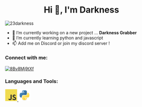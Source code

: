 <h1 align="center">Hi 👋, I'm Darkness</h1>
<p align="left"> <img src="https://komarev.com/ghpvc/?username=23darkness&label=Profile%20views&color=0e75b6&style=flat" alt="23darkness" /> </p>

- 🔭 I’m currently working on a new project ... **Darkness Grabber**
- 🌱 I’m currently learning python and javascript
- 📫 Add me on Discord or join my discord server !
<h3 align="left">Connect with me:</h3>
<p align="left">
<a href="https://discord.gg/8Bv8Mj9tXf" target="blank"><img align="center" src="https://raw.githubusercontent.com/rahuldkjain/github-profile-readme-generator/master/src/images/icons/Social/discord.svg" alt="8Bv8Mj9tXf" height="30" width="40" /></a>
</p>

<h3 align="left">Languages and Tools:</h3>
<p align="left"> <a href="https://developer.mozilla.org/en-US/docs/Web/JavaScript" target="_blank" rel="noreferrer"> <img src="https://raw.githubusercontent.com/devicons/devicon/master/icons/javascript/javascript-original.svg" alt="javascript" width="40" height="40"/> </a> <a href="https://www.python.org" target="_blank" rel="noreferrer"> <img src="https://raw.githubusercontent.com/devicons/devicon/master/icons/python/python-original.svg" alt="python" width="40" height="40"/> </a> </p>
